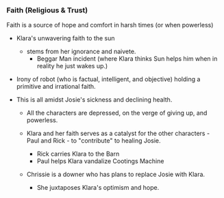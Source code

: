 ### Faith (Religious & Trust)

Faith is a source of hope and comfort in harsh times (or when powerless)
* Klara's unwavering faith to the sun 
	* stems from her ignorance and naivete.
		* Beggar Man incident (where Klara thinks Sun helps him when in reality he just wakes up.)
* Irony of robot (who is factual, intelligent, and objective) holding a primitive and irrational faith. 

* This is all amidst Josie's sickness and declining health.
	* All the characters are depressed, on the verge of giving up, and powerless.

	* Klara and her faith serves as a catalyst for the other characters - Paul and Rick - to "contribute" to healing Josie. 
		* Rick carries Klara to the Barn
		* Paul helps Klara vandalize Cootings Machine

	* Chrissie is a downer who has plans to replace Josie with Klara.
		* She juxtaposes Klara's optimism and hope.


